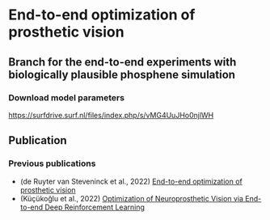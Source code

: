 # End-to-end optimization of prosthetic vision
## Branch for the end-to-end experiments with biologically plausible phosphene simulation

### Download model parameters
https://surfdrive.surf.nl/files/index.php/s/vMG4UuJHo0njlWH 

## Publication



### Previous publications
- (de Ruyter van Steveninck et al., 2022) [End-to-end optimization of prosthetic vision](https://doi.org/10.1167/jov.22.2.20)
- (Küçükoğlu et al., 2022) [Optimization of Neuroprosthetic Vision via End-to-end Deep Reinforcement Learning](http://dx.doi.org/10.1142/S0129065722500526)

